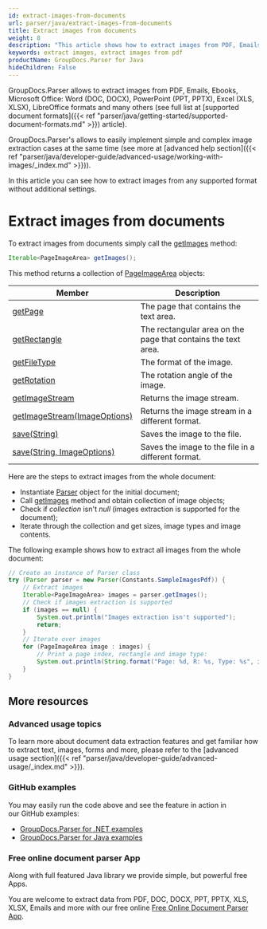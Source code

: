 ```yaml
---
id: extract-images-from-documents
url: parser/java/extract-images-from-documents
title: Extract images from documents
weight: 8
description: "This article shows how to extract images from PDF, Emails, Ebooks, Microsoft Office: Word (DOC, DOCX), PowerPoint (PPT, PPTX), Excel (XLS, XLSX), LibreOffice formats and many others."
keywords: extract images, extract images from pdf
productName: GroupDocs.Parser for Java
hideChildren: False
---
```

GroupDocs.Parser allows to extract images from PDF, Emails, Ebooks, Microsoft Office: Word (DOC, DOCX), PowerPoint (PPT, PPTX), Excel (XLS, XLSX), LibreOffice formats and many others (see full list at [supported document formats]({{< ref "parser/java/getting-started/supported-document-formats.md" >}}) article).

GroupDocs.Parser's allows to easily implement simple and complex image extraction cases at the same time (see more at [advanced help section]({{< ref "parser/java/developer-guide/advanced-usage/working-with-images/_index.md" >}})).

In this article you can see how to extract images from any supported format without additional settings.

# Extract images from documents

To extract images from documents simply call the [getImages](https://reference.groupdocs.com/java/parser/com.groupdocs.parser/Parser#getImages()) method:

```java
Iterable<PageImageArea> getImages();
```

This method returns a collection of [PageImageArea](https://reference.groupdocs.com/java/parser/com.groupdocs.parser.data/PageImageArea) objects:

| Member | Description |
| --- | --- |
| [getPage](https://reference.groupdocs.com/java/parser/com.groupdocs.parser.data/PageArea#getPage()) | The page that contains the text area. |
| [getRectangle](https://reference.groupdocs.com/java/parser/com.groupdocs.parser.data/PageArea#getRectangle()) | The rectangular area on the page that contains the text area. |
| [getFileType](https://reference.groupdocs.com/java/parser/com.groupdocs.parser.data/PageImageArea#getFileType()) | The format of the image. |
| [getRotation](https://reference.groupdocs.com/java/parser/com.groupdocs.parser.data/PageImageArea#getRotation()) | The rotation angle of the image. |
| [getImageStream](https://reference.groupdocs.com/java/parser/com.groupdocs.parser.data/PageImageArea#getImageStream()) | Returns the image stream. |
| [getImageStream(ImageOptions)](https://reference.groupdocs.com/java/parser/com.groupdocs.parser.data/PageImageArea#getImageStream(com.groupdocs.parser.options.ImageOptions)) | Returns the image stream in a different format. |
| [save(String)](https://reference.groupdocs.com/java/parser/com.groupdocs.parser.data/PageImageArea#save(java.lang.String)) | Saves the image to the file. |
| [save(String, ImageOptions)](https://reference.groupdocs.com/java/parser/com.groupdocs.parser.data/PageImageArea#save(java.lang.String,%20com.groupdocs.parser.options.ImageOptions)) | Saves the image to the file in a different format. |

Here are the steps to extract images from the whole document:

*   Instantiate [Parser](https://reference.groupdocs.com/java/parser/com.groupdocs.parser/Parser) object for the initial document;
*   Call [getImages](https://reference.groupdocs.com/java/parser/com.groupdocs.parser/Parser#getImages()) method and obtain collection of image objects;
*   Check if *collection* isn't *null* (images extraction is supported for the document);
*   Iterate through the collection and get sizes, image types and image contents.

The following example shows how to extract all images from the whole document:

```java
// Create an instance of Parser class
try (Parser parser = new Parser(Constants.SampleImagesPdf)) {
    // Extract images
    Iterable<PageImageArea> images = parser.getImages();
    // Check if images extraction is supported
    if (images == null) {
        System.out.println("Images extraction isn't supported");
        return;
    }
    // Iterate over images
    for (PageImageArea image : images) {
        // Print a page index, rectangle and image type:
        System.out.println(String.format("Page: %d, R: %s, Type: %s", image.getPage().getIndex(), image.getRectangle(), image.getFileType()));
    }
}
```

## More resources

### Advanced usage topics

To learn more about document data extraction features and get familiar how to extract text, images, forms and more, please refer to the [advanced usage section]({{< ref "parser/java/developer-guide/advanced-usage/_index.md" >}}).

### GitHub examples

You may easily run the code above and see the feature in action in our GitHub examples:

*   [GroupDocs.Parser for .NET examples](https://github.com/groupdocs-parser/GroupDocs.Parser-for-.NET)    
*   [GroupDocs.Parser for Java examples](https://github.com/groupdocs-parser/GroupDocs.Parser-for-Java)    

### Free online document parser App

Along with full featured Java library we provide simple, but powerful free Apps.

You are welcome to extract data from PDF, DOC, DOCX, PPT, PPTX, XLS, XLSX, Emails and more with our free online [Free Online Document Parser App](https://products.groupdocs.app/parser).